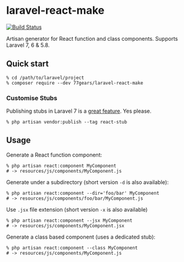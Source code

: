 # laravel-react-make
[![Build Status](https://travis-ci.com/77gears/laravel-react-make.svg?branch=master)](https://travis-ci.com/77gears/laravel-react-make)

Artisan generator for React function and class components. Supports Laravel 7, 6 &amp; 5.8.

## Quick start

```
% cd /path/to/laravel/project
% composer require --dev 77gears/laravel-react-make
```

### Customise Stubs

Publishing stubs in Laravel 7 is a [great feature](https://laravel.com/docs/7.x/artisan#stub-customization).
Yes please.

```
% php artisan vendor:publish --tag react-stub
```

## Usage

Generate a React function component:

```
% php artisan react:component MyComponent
# -> resources/js/components/MyComponent.js
```

Generate under a subdirectory (short version `-d` is also available):

```
% php artisan react:component --dir='foo/bar' MyComponent
# -> resources/js/components/foo/bar/MyComponent.js
```

Use `.jsx` file extension (short version `-x` is also available)

```
% php artisan react:component --jsx MyComponent
# -> resources/js/components/MyComponent.jsx
```

Generate a class based component (uses a dedicated stub):
```
% php artisan react:component --class MyComponent
# -> resources/js/components/MyComponent.js
```
